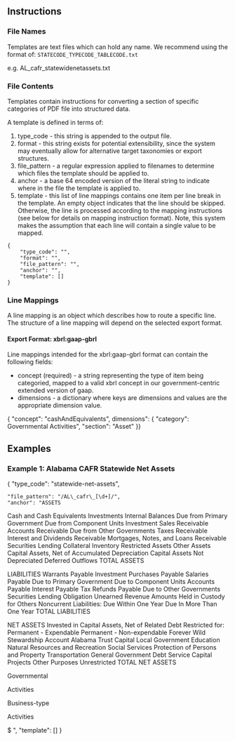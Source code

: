 ## Instructions

### File Names
Templates are text files which can hold any name.  We recommend using the format of: `STATECODE_TYPECODE_TABLECODE.txt`

e.g. AL_cafr_statewidenetassets.txt


### File Contents
Templates contain instructions for converting a section of specific categories of PDF file into structured data.

A template is defined in terms of:

1. type_code - this string is appended to the output file.
2. format - this string exists for potential extensibility, since the system may eventually allow for alternative target taxonomies or export structures.
3. file_pattern - a regular expression applied to filenames to determine which files the template should be applied to.
4. anchor - a base 64 encoded version of the literal string to indicate where in the file the template is applied to.
5. template - this list of line mappings contains one item per line break in the template.  An empty object indicates that the line should be skipped.  Otherwise, the line is processed according to the mapping instructions (see below for details on mapping instruction format).  Note, this system makes the assumption that each line will contain a single value to be mapped.

```
{
	"type_code": "",
	"format": "",
	"file_pattern": "",
	"anchor": "",
	"template": []
}
```

### Line Mappings

A line mapping is an object which describes how to route a specific line.  The structure of a line mapping will depend on the selected export format.

#### Export Format: xbrl:gaap-gbrl

Line mappings intended for the xbrl:gaap-gbrl format can contain the following fields:

- concept (required) - a string representing the type of item being categoried, mapped to a valid xbrl concept in our government-centric extended version of gaap.
- dimensions - a dictionary where keys are dimensions and values are the appropriate dimension value.

{ "concept": "cashAndEquivalents", dimensions": { "category": Governmental Activities", "section": "Asset" }}

## Examples
### Example 1: Alabama CAFR Statewide Net Assets
{
	"type_code": "statewide-net-assets",

	"file_pattern": "/AL\_cafr\_[\d+]/",
	"anchor": "ASSETS
   Cash and Cash Equivalents
   Investments
   Internal Balances
   Due from Primary Government
   Due from Component Units
   Investment Sales Receivable
   Accounts Receivable
   Due from Other Governments
   Taxes Receivable
   Interest and Dividends Receivable
   Mortgages, Notes, and Loans Receivable
   Securities Lending Collateral
   Inventory
   Restricted Assets
   Other Assets
   Capital Assets, Net of Accumulated Depreciation
   Capital Assets Not Depreciated
   Deferred Outflows
      TOTAL ASSETS
     
LIABILITIES
   Warrants Payable
   Investment Purchases Payable
   Salaries Payable
   Due to Primary Government
   Due to Component Units
   Accounts Payable
   Interest Payable
   Tax Refunds Payable
   Due to Other Governments
   Securities Lending Obligation
   Unearned Revenue
   Amounts Held in Custody for Others
   Noncurrent Liabilities:
      Due Within One Year
      Due In More Than One Year
      TOTAL LIABILITIES
     
NET ASSETS
   Invested in Capital Assets, Net of Related Debt
   Restricted for:
      Permanent - Expendable
      Permanent - Non-expendable
      Forever Wild Stewardship Account
      Alabama Trust Capital
      Local Government
      Education
      Natural Resources and Recreation
      Social Services
      Protection of Persons and Property
      Transportation
      General Government
      Debt Service
      Capital Projects
      Other Purposes
   Unrestricted
      TOTAL NET ASSETS
     

Governmental

Activities

Business-type

Activities

$          ",
	"template": []
}